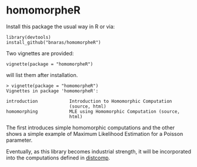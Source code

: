 homomorpheR
===========

Install this package the usual way in R or via:

```{r}
library(devtools)
install_github("bnaras/homomorpheR")
```

Two vignettes are provided:

```{r}
vignette(package = "homomorpheR")
```

will list them after installation.

```
> vignette(package = "homomorpheR")
Vignettes in package 'homomorpheR':

introduction            Introduction to Homomorphic Computation
                        (source, html)
homomorphing            MLE using Homomorphic Computation (source,
                        html)

```

The first introduces simple homomorphic computations and the other
shows a simple example of Maximum Likelihood Estimation for a Poisson
parameter.

Eventually, as this library becomes industrial strength, it will be
incorporated into the computations defined in
[distcomp](http://cran.r-project.org/packages/web/distcomp).

